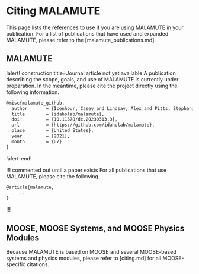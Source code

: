 # Citing MALAMUTE

This page lists the references to use if you are using MALAMUTE in your publication. For a
list of publications that have used and expanded MALAMUTE, please refer to the [malamute_publications.md].

## MALAMUTE

!alert! construction title=Journal article not yet available
A publication describing the scope, goals, and use of MALAMUTE is currently under preparation. In
the meantime, please cite the project directly using the following information.

```tex
@misc{malamute_github,
  author       = {Icenhour, Casey and Lindsay, Alex and Pitts, Stephanie and Aagesen, Larry and Jiang, Wen and USDOE Office of Nuclear Energy},
  title        = {idaholab/malamute},
  doi          = {10.11578/dc.20230313.3},
  url          = {https://github.com/idaholab/malamute},
  place        = {United States},
  year         = {2021},
  month        = {07}
}
```
!alert-end!

!!! commented out until a paper exists
For all publications that use MALAMUTE, please cite the following.

```tex
@article{malamute,
    ...
}
```
!!!

## MOOSE, MOOSE Systems, and MOOSE Physics Modules

Because MALAMUTE is based on MOOSE and several MOOSE-based systems and physics modules,
please refer to [citing.md] for all MOOSE-specific citations.
